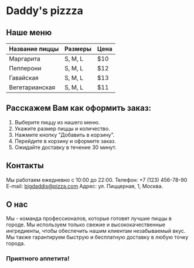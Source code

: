 # Daddy's pizzza
## Наше меню
| Название пиццы | Размеры | Цена |
| -------------- | ------- | ---- |
| Маргарита      | S, M, L | $10  |
| Пепперони      | S, M, L | $12  |
| Гавайская      | S, M, L | $13  |
| Вегетарианская | S, M, L | $11  |
## Расскажем Вам как оформить заказ:
1. Выберите пиццу из нашего меню.
2. Укажите размер пиццы и количество.
3. Нажмите кнопку "Добавить в корзину".
4. Перейдите в корзину и оформите заказ.
5. Ожидайте доставку в течение 30 минут.
## Контакты
Мы работаем ежедневно с 10:00 до 22:00.
Телефон: +7 (123) 456-78-90
E-mail: bigdaddis@pizza.com
Адрес: ул. Пиццерная, 1, Москва.
## О нас
Мы - команда профессионалов, которые готовят лучшие пиццы в городе. Мы используем только свежие и высококачественные ингредиенты, чтобы обеспечить нашим клиентам незабываемый вкус. Мы также гарантируем быструю и бесплатную доставку в любую точку города. 
### Приятного аппетита!